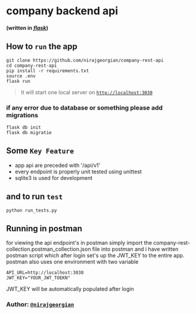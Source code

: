 # **company backend api**
#### (written in [_flask_](http://flask.pocoo.org))

## How to `run` the app
```
git clone https://github.com/nirajgeorgian/company-rest-api
cd company-rest-api
pip install -r requirements.txt
source .env
flask run
```

> It will start one local server on [`http://localhost:3030`](http://localhost:3030)

### if any error due to database or something please add migrations
```
flask db init
flask db migratie
```

## Some `Key Feature`
- app api are preceded with '/api/v1'
- every endpoint is properly unit tested using unittest
- sqlite3 is used for development

## and to run `test`
```
python run_tests.py
```

## Running in postman
for viewing the api endpoint's in postman simply import the company-rest-collection.postman_collection.json file into postman
and i have written postman script which after login set's up the JWT_KEY to the entire app.
postman also uses one environment with two variable
```
API_URL=http://localhost:3030
JWT_KEY="YOUR_JWT_TOEKN"
```
JWT_KEY will be automatically populated after login

### Author: [`@nirajgeorgian`](https://github.com/nirajgeorgian)
